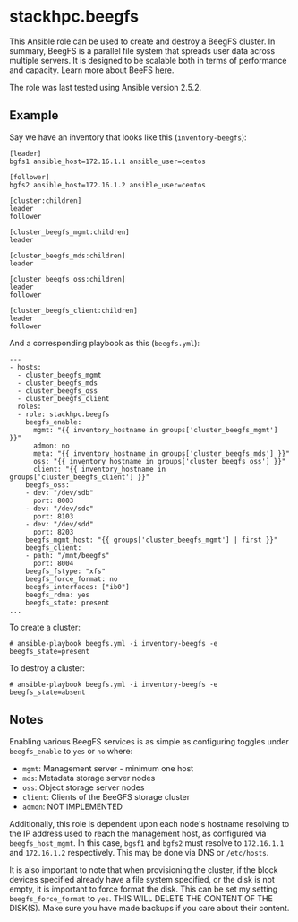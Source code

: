 # stackhpc.beegfs

This Ansible role can be used to create and destroy a BeegFS cluster. In
summary, BeegFS is a parallel file system that spreads user data across
multiple servers. It is designed to be scalable both in terms of
performance and capacity. Learn more about BeeFS [here](www.beegfs.io).

The role was last tested using Ansible version 2.5.2.

## Example

Say we have an inventory that looks like this (`inventory-beegfs`):

    [leader]
    bgfs1 ansible_host=172.16.1.1 ansible_user=centos

    [follower]
    bgfs2 ansible_host=172.16.1.2 ansible_user=centos

    [cluster:children]
    leader
    follower

    [cluster_beegfs_mgmt:children]
    leader

    [cluster_beegfs_mds:children]
    leader

    [cluster_beegfs_oss:children]
    leader
    follower

    [cluster_beegfs_client:children]
    leader
    follower

And a corresponding playbook as this (`beegfs.yml`):

    ---
    - hosts:
      - cluster_beegfs_mgmt
      - cluster_beegfs_mds
      - cluster_beegfs_oss
      - cluster_beegfs_client 
      roles:
      - role: stackhpc.beegfs
        beegfs_enable:
          mgmt: "{{ inventory_hostname in groups['cluster_beegfs_mgmt'] }}"
          admon: no
          meta: "{{ inventory_hostname in groups['cluster_beegfs_mds'] }}"
          oss: "{{ inventory_hostname in groups['cluster_beegfs_oss'] }}"
          client: "{{ inventory_hostname in groups['cluster_beegfs_client'] }}"
        beegfs_oss:
        - dev: "/dev/sdb"
          port: 8003
        - dev: "/dev/sdc"
          port: 8103
        - dev: "/dev/sdd"
          port: 8203
        beegfs_mgmt_host: "{{ groups['cluster_beegfs_mgmt'] | first }}"
        beegfs_client:
        - path: "/mnt/beegfs"
          port: 8004
        beegfs_fstype: "xfs"
        beegfs_force_format: no
        beegfs_interfaces: ["ib0"]
        beegfs_rdma: yes
        beegfs_state: present
    ...

To create a cluster:

    # ansible-playbook beegfs.yml -i inventory-beegfs -e beegfs_state=present

To destroy a cluster:

    # ansible-playbook beegfs.yml -i inventory-beegfs -e beegfs_state=absent

## Notes

Enabling various BeegFS services is as simple as configuring toggles
under `beegfs_enable` to `yes` or `no` where:

- `mgmt`: Management server - minimum one host
- `mds`: Metadata storage server nodes
- `oss`: Object storage server nodes
- `client`: Clients of the BeeGFS storage cluster
- `admon`: NOT IMPLEMENTED

Additionally, this role is dependent upon each node's hostname
resolving to the IP address used to reach the management host, as
configured via `beegfs_host_mgmt`. In this case, `bgsf1` and
`bgfs2` must resolve to `172.16.1.1` and `172.16.1.2`
respectively. This may be done via DNS or `/etc/hosts`.

It is also important to note that when provisioning the cluster, if the
block devices specified already have a file system specified, or the
disk is not empty, it is important to force format the disk. This can be
set my setting `beegfs_force_format` to `yes`. THIS WILL DELETE THE
CONTENT OF THE DISK(S). Make sure you have made backups if you care
about their content.
